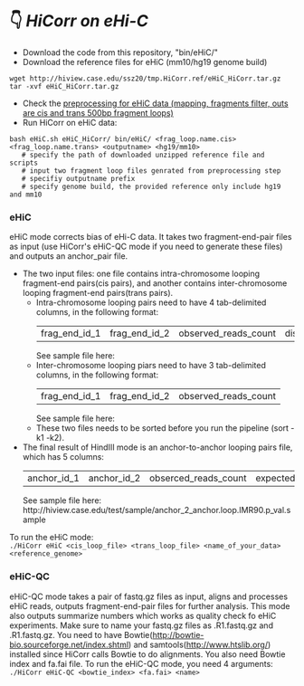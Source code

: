 # :point_down:  *HiCorr on eHi-C*
- Download the code from this repository, "bin/eHiC/" <br/>
- Download the reference files for eHiC (mm10/hg19 genome build)
```
wget http://hiview.case.edu/ssz20/tmp.HiCorr.ref/eHiC_HiCorr.tar.gz
tar -xvf eHiC_HiCorr.tar.gz
```
- Check the [preprocessing for eHiC data (mapping, fragments filter, outs are cis and trans 500bp fragment loops)](https://github.com/JinLabBioinfo/HiCorr/blob/master/documents/micro-C%20preprocessing.sh) <br/>
- Run HiCorr on eHiC data:
```
bash eHiC.sh eHiC_HiCorr/ bin/eHiC/ <frag_loop.name.cis> <frag_loop.name.trans> <outputname> <hg19/mm10>
   # specify the path of downloaded unzipped reference file and scripts
   # input two fragment loop files genrated from preprocessing step
   # specifiy outputname prefix
   # specify genome build, the provided reference only include hg19 and mm10
```

### eHiC
eHiC mode corrects bias of eHi-C data. It takes two fragment-end-pair files as input (use HiCorr's eHiC-QC mode if you need to generate these files) and outputs an anchor_pair file. <br/>
- The two input files: one file contains intra-chromosome looping fragment-end pairs(cis pairs), and another contains inter-chromosome looping fragment-end pairs(trans pairs).
   - Intra-chromosome looping pairs need to have 4 tab-delimited columns, in the following format:<br/>
       <table><tr><td>frag_end_id_1</td> <td>frag_end_id_2</td> <td>observed_reads_count</td> <td>distance_between_two_fragments</td></tr>  </table>
       See sample file here: 
   - Inter-chromosome looping piars need to have 3 tab-delimited columns, in the following format:<br/>
      <table><tr><td>frag_end_id_1</td> <td>frag_end_id_2</td> <td>observed_reads_count</td> </tr>  </table>
        See sample file here: 
   - These two files needs to be sorted before you run the pipeline (sort -k1 -k2).
- The final result of HindIII mode is an anchor-to-anchor looping pairs file, which has 5 columns:<br/>
     <table><tr><td>anchor_id_1</td><td>anchor_id_2</td> <td>obserced_reads_count</td> <td>expected_reads_count</td> <td>p_value_ </td></tr></table>
   See sample file here: http://hiview.case.edu/test/sample/anchor_2_anchor.loop.IMR90.p_val.sample <br/>
To run the eHiC mode:<br/>
   ```./HiCorr eHiC <cis_loop_file> <trans_loop_file> <name_of_your_data> <reference_genome>```
### eHiC-QC
eHiC-QC mode takes a pair of fastq.gz files as input, aligns and processes eHiC reads, outputs fragment-end-pair files for further analysis. This mode also outputs summarize numbers which works as quality check fo eHiC experiments.
Make sure to name your fastq.gz files as <name>.R1.fastq.gz and <name>.R1.fastq.gz.
You need to have Bowtie(http://bowtie-bio.sourceforge.net/index.shtml) and samtools(http://www.htslib.org/) installed since HiCorr calls Bowtie to do alignments.
You also need Bowtie index and fa.fai file.
To run the eHiC-QC mode, you need 4 arguments: <br/>
   ```./HiCorr eHiC-QC <bowtie_index> <fa.fai> <name>```

